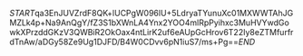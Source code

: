 $START$qa3EnJUVZrdF8QK+lUCPgW096lU+5LdryaTYunuXc01MXWWTAhJGMZLk4p+Na9AnQgY/fZ3S1bXWnLA4Ynx2YOO4mlRpPyihxc3MuHVYwdGowkXPrzddGKzV3QWBiR2OkOax4ntLirK2uf6eAUpGcHrov6T22Iy8eZTMfurfrdTnAw/aDGy58Ze9Ug1DJFD/B4W0CDvv6pN1iuS7/ms+Pg==$END$